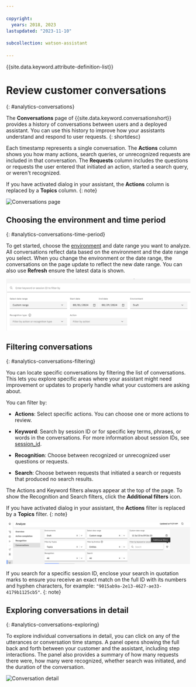 ```yaml
---

copyright:
  years: 2018, 2023
lastupdated: "2023-11-10"

subcollection: watson-assistant

---
```


{{site.data.keyword.attribute-definition-list}}

# Review customer conversations
{: #analytics-conversations}

The **Conversations** page of {{site.data.keyword.conversationshort}} provides a history of conversations between users and a deployed assistant. You can use this history to improve how your assistants understand and respond to user requests.
{: shortdesc}

Each timestamp represents a single conversation. The **Actions** column shows you how many actions, search queries, or unrecognized requests are included in that conversation. The **Requests** column includes the questions or requests the user entered that initiated an action, started a search query, or weren't recognized.

If you have activated dialog in your assistant, the **Actions** column is replaced by a **Topics** column.
{: note}

![Conversations page](images/analytics-conversations.png)

## Choosing the environment and time period
{: #analytics-conversations-time-period}

To get started, choose the [environment](/docs/watson-assistant?topic=watson-assistant-publish-overview#environments) and date range you want to analyze. All conversations reflect data based on the environment and the date range you select. When you change the environment or the date range, the conversations on the page update to reflect the new date range. You can also use **Refresh** ensure the latest data is shown.

![Time period](images/analytics-conversations-time-period.png)

## Filtering conversations
{: #analytics-conversations-filtering}

You can locate specific conversations by filtering the list of conversations. This lets you explore specific areas where your assistant might need improvement or updates to properly handle what your customers are asking about.

You can filter by:

- **Actions**: Select specific actions. You can choose one or more actions to review.
- **Keyword**: Search by session ID or for specific key terms, phrases, or words in the conversations. For more information about session IDs, see [session_id](/docs/watson-assistant?topic=watson-assistant-admin-managing-plan#admin-managing-plan-no-userid).

- **Recognition**: Choose between recognized or unrecognized user questions or requests.
- **Search**: Choose between requests that initiated a search or requests that produced no search results.

The Actions and Keyword filters always appear at the top of the page. To show the Recognition and Search filters, click the **Additional filters** icon.

If you have activated dialog in your assistant, the **Actions** filter is replaced by a **Topics** filter.
{: note}

![Conversation filters](images/analytics-conversations-filters.png)

If you search for a specific session ID, enclose your search in quotation marks to ensure you receive an exact match on the full ID with its numbers and hyphen characters, for example: `"9015ab9a-2e13-4627-ae33-4179b1125cb5"`.
{: note}

## Exploring conversations in detail
{: #analytics-conversations-exploring}

To explore individual conversations in detail, you can click on any of the utterances or conversation time stamps.  A panel opens showing the full back and forth between your customer and the assistant, including step interactions. The panel also provides a summary of how many requests there were, how many were recognized, whether search was initiated, and the duration of the conversation.

![Conversation detail](images/analytics-conversations-side.png)
